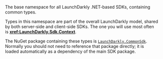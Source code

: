 The base namespace for all LaunchDarkly .NET-based SDKs, containing common types.

Types in this namespace are part of the overall LaunchDarkly model, shared by both server-side and client-side SDKs. The one you will use most often is **<xref:LaunchDarkly.Sdk.Context>**.

The NuGet package containing these types is [`LaunchDarkly.CommonSdk`](https://www.nuget.org/packages/LaunchDarkly.CommonSdk). Normally you should not need to reference that package directly; it is loaded automatically as a dependency of the main SDK package.
